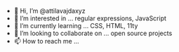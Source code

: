 - 👋 Hi, I’m @attilavajdaxyz
- 👀 I’m interested in ... regular expressions, JavaScript
- 🌱 I’m currently learning ... CSS, HTML, 11ty
- 💞️ I’m looking to collaborate on ... open source projects
- 📫 How to reach me ... 

<!---
attilavajdaxyz/attilavajdaxyz is a ✨ special ✨ repository because its `README.md` (this file) appears on your GitHub profile.
You can click the Preview link to take a look at your changes.
--->
